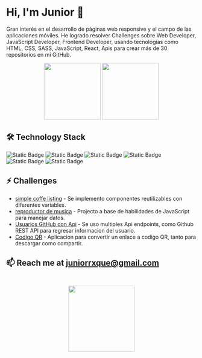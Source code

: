 # Hi, I'm Junior 👋
Gran interés en el desarrollo de páginas web responsive y el campo de las aplicaciones móviles. He logrado resolver Challenges sobre Web Developer, JavaScript Developer, Frontend Developer, usando tecnologías como HTML, CSS, SASS, JavaScript, React, Apis para crear más de 30 repositorios en mi GitHub.

<p align='center'>
   <a href="https://github-readme-stats.vercel.app/api?username=RoqueZ12&show_icons=true&count_private=true"><img
           height=150
           src="https://github-readme-stats.vercel.app/api?username=RoqueZ12&show_icons=true&count_private=true"/></a>
   <a href="https://github.com/RoqueZ12/github-readme-stats"><img height=150
                                                                  src="https://github-readme-stats.vercel.app/api/top-langs/?username=RoqueZ12&layout=compact"/></a>
</p>


## 🛠 Technology Stack
   <img alt="Static Badge" src="https://img.shields.io/badge/JavaScript-yellow?style=for-the-badge&logo=javascript&logoColor=black">
   <img alt="Static Badge" src="https://img.shields.io/badge/HTML-red?style=for-the-badge&logo=html5&logoColor=black">
   <img alt="Static Badge" src="https://img.shields.io/badge/CSS-blue?style=for-the-badge&logo=css3&logoColor=black">
   <img alt="Static Badge" src="https://img.shields.io/badge/GitHub-green?style=for-the-badge&logo=github&logoColor=black">
   <img alt="Static Badge" src="https://img.shields.io/badge/React-lightblue?style=for-the-badge&logo=react&logoColor=black">
   <img alt="Static Badge" src="https://img.shields.io/badge/Visual%20Studio-violet?style=for-the-badge&logo=visualstudiocode&logoColor=black">

## ⚡ Challenges 

*   [simple coffe listing](https://github.com/RoqueZ12/CHALLENGE_REACT_1) - Se implemento componentes reutilizables con diferentes variables.
*   [reproductor de musica](https://roquez12.github.io/CHALLENGE_JS_2/) - Projecto a base de habilidades de JavaScript para manejar datos.
*   [Usuarios GitHub con Api](https://roquez12.github.io/CHALLENGE_REACT_2/) - Se uso multiples Api endpoints, como Github REST API para regresar informacion del usuario.
*   [Codigo QR](https://roquez12.github.io/CHALLENGE_JS_4/) - Aplicacion para convertir un enlace a codigo QR, tanto para descargar como compartir.
  
## 📫 Reach me at juniorrxque@gmail.com <br>

<div align="center" style="margin: 40px 0">
   <a href="https://github.com/RoqueZ12/github-profile-views-counter">
       <img width="175px" src="https://komarev.com/ghpvc/?username=RoqueZ12&color=DE002D">
   </a>
</div>


